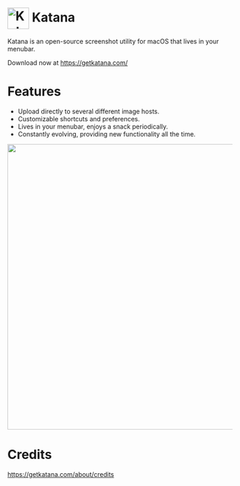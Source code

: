 # <img src='http://i.imgur.com/NkCTU6e.png' width='48' align='center' alt='Katana Icon'> Katana

Katana is an open-source screenshot utility for macOS that lives in your menubar.

Download now at https://getkatana.com/

# Features
* Upload directly to several different image hosts.
* Customizable shortcuts and preferences.
* Lives in your menubar, enjoys a snack periodically.
* Constantly evolving, providing new functionality all the time.

<img src="http://i.imgur.com/rVVMlrT.png" width="640" />

# Credits
https://getkatana.com/about/credits
